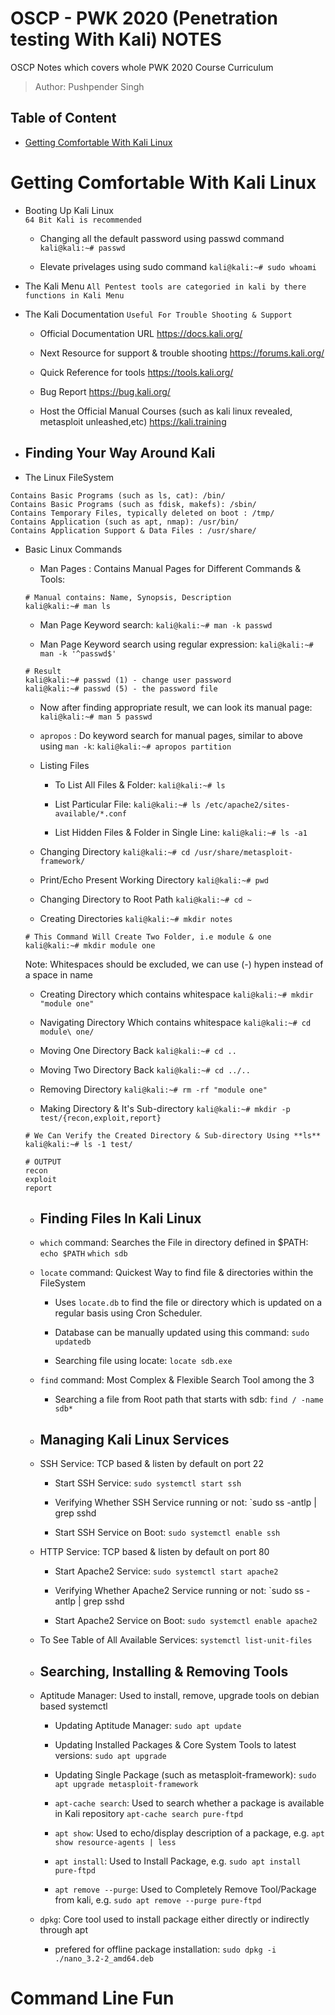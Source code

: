 
# OSCP - PWK 2020 (Penetration testing With Kali) NOTES
OSCP Notes which covers whole PWK 2020 Course Curriculum 
> Author: Pushpender Singh

## Table of Content
- [Getting Comfortable With Kali Linux](#getting-comfortable-with-kali-linux)


Getting Comfortable With Kali Linux
========================================================================================================

-   Booting Up Kali Linux  
	`64 Bit Kali is recommended`
 	
	-   Changing all the default password using passwd command
	`kali@kali:~# passwd`
	
	-	Elevate privelages using sudo command
	`kali@kali:~# sudo whoami`
	
-	The Kali Menu
	`All Pentest tools are categoried in kali by there functions in Kali Menu`
	
-	The Kali Documentation
	`Useful For Trouble Shooting & Support`

	-	Official Documentation URL
	https://docs.kali.org/
	
	-	Next Resource for support & trouble shooting
	https://forums.kali.org/
	
	-	Quick Reference for tools
	https://tools.kali.org/
	
	-	Bug Report
	https://bug.kali.org/
	
	-	Host the Official Manual Courses (such as kali linux revealed, metasploit unleashed,etc)
	https://kali.training
	
-	Finding Your Way Around Kali
	---------------------------------------------------------------------------------------------------------------------------
	
-	The Linux FileSystem	
```
Contains Basic Programs (such as ls, cat): /bin/
Contains Basic Programs (such as fdisk, makefs): /sbin/
Contains Temporary Files, typically deleted on boot : /tmp/
Contains Application (such as apt, nmap): /usr/bin/
Contains Application Support & Data Files : /usr/share/
```
	
-	Basic Linux Commands
	
	-	Man Pages : Contains Manual Pages for Different Commands & Tools:
	```
	# Manual contains: Name, Synopsis, Description
	kali@kali:~# man ls
	```
	
	-	Man Page Keyword search:
	`kali@kali:~# man -k passwd`
	
	-	Man Page Keyword search using regular expression:
	`kali@kali:~# man -k '^passwd$'`
	
	```
	# Result
	kali@kali:~# passwd (1) - change user password
	kali@kali:~# passwd (5) - the password file
	```
	
	-	Now after finding appropriate result, we can look its manual page:
	`kali@kali:~# man 5 passwd`
	
	-	`apropos` : Do keyword search for manual pages, similar to above using `man -k`:
	`kali@kali:~# apropos partition`
	
	-	Listing Files

		-	To List All Files & Folder:
		`kali@kali:~# ls` 
	
		-	List Particular File:
		`kali@kali:~# ls /etc/apache2/sites-available/*.conf`
	
		-	List Hidden Files & Folder in Single Line:
		`kali@kali:~# ls -a1`
	
	-	Changing Directory
	`kali@kali:~# cd /usr/share/metasploit-framework/`	
	
	-	Print/Echo Present Working Directory
	`kali@kali:~# pwd`
	
	-	Changing Directory to Root Path
	`kali@kali:~# cd ~`
	
	-	Creating Directories
	`kali@kali:~# mkdir notes`

	```
	# This Command Will Create Two Folder, i.e module & one
	kali@kali:~# mkdir module one
	```

	Note: Whitespaces should be excluded, we can use (-) hypen instead of a space in name

	-	Creating Directory which contains whitespace
	`kali@kali:~# mkdir "module one"`
	
	-	Navigating Directory Which contains whitespace
	`kali@kali:~# cd module\ one/`
	
	-	Moving One Directory Back
	`kali@kali:~# cd ..`
	
	-	Moving Two Directory Back
	`kali@kali:~# cd ../..`
	
	-	Removing Directory
	`kali@kali:~# rm -rf "module one"`
	
	-	Making Directory & It's Sub-directory 
	`kali@kali:~# mkdir -p test/{recon,exploit,report}`
	
	```
	# We Can Verify the Created Directory & Sub-directory Using **ls**
	kali@kali:~# ls -1 test/
	
	# OUTPUT
	recon
	exploit
	report
	```
	
	-	Finding Files In Kali Linux
		---------------------------------------------------------------------------------------------------------------------------
	
	-	`which` command: Searches the File in directory defined in $PATH: `echo $PATH`
		`which sdb`
		
	-	`locate` command: Quickest Way to find file & directories within the FileSystem
	
		-	Uses `locate.db` to find the file or directory which is updated on a regular basis using Cron Scheduler.
		
		-	Database can be manually updated using this command: `sudo updatedb`
		
		-   Searching file using locate: `locate sdb.exe`
		
	-	`find` command: Most Complex & Flexible Search Tool among the 3

		-   Searching a file from Root path that starts with sdb: `find / -name sdb*`

	-	Managing Kali Linux Services
		---------------------------------------------------------------------------------------------------------------------------	
		
	-	SSH Service: TCP based & listen by default on port 22
		
		-	Start SSH Service: `sudo systemctl start ssh`
		
		-	Verifying Whether SSH Service running or not: `sudo ss -antlp | grep sshd
		
		-   Start SSH Service on Boot: `sudo systemctl enable ssh`
		
	- 	HTTP Service: TCP based & listen by default on port 80
	
		-	Start Apache2 Service: `sudo systemctl start apache2`
		
		-	Verifying Whether Apache2 Service running or not: `sudo ss -antlp | grep sshd
		
		-   Start Apache2 Service on Boot: `sudo systemctl enable apache2`	
		
	-   To See Table of All Available Services: `systemctl list-unit-files`

	-	Searching, Installing & Removing Tools
		---------------------------------------------------------------------------------------------------------------------------		
		
	-	Aptitude Manager: Used to install, remove, upgrade tools on debian based systemctl

		-	Updating Aptitude Manager: `sudo apt update`
		
		-	Updating Installed Packages & Core System Tools to latest versions: `sudo apt upgrade`
		
		-	Updating Single Package (such as metasploit-framework): `sudo apt upgrade metasploit-framework`
		
		-	`apt-cache search`: Used to search whether a package is available in Kali repository
		`apt-cache search pure-ftpd`
		
		-	`apt show`: Used to echo/display description of a package, e.g. `apt show resource-agents | less`
		
		-	`apt install`: Used to Install Package, e.g. `sudo apt install pure-ftpd`
		
		-	`apt remove --purge`: Used to Completely Remove Tool/Package from kali, e.g. `sudo apt remove --purge pure-ftpd`
		
	-	`dpkg`: Core tool used to install package either directly or indirectly through apt

		-	prefered for offline package installation: `sudo dpkg -i ./nano_3.2-2_amd64.deb`
		
Command Line Fun
========================================================================================================	
	

